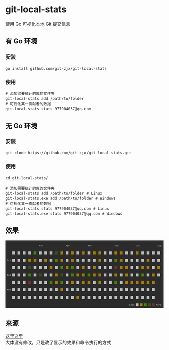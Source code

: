 # git-local-stats

使用 Go 可视化本地 Git 提交信息

## 有 Go 环境
### 安装
```shell
go install github.com/git-zjx/git-local-stats
```
### 使用
```shell
# 添加需要统计的库的文件夹
git-local-stats add /path/to/folder
# 可视化某一贡献者的数据
git-local-stats stats 977904037@qq.com
```

## 无 Go 环境
### 安装
```shell
git clone https://github.com/git-zjx/git-local-stats.git
```
### 使用
```shell
cd git-local-stats/

# 添加需要统计的库的文件夹
git-local-stats add /path/to/folder # Linux
git-local-stats.exe add /path/to/folder # Windows
# 可视化某一贡献者的数据
git-local-stats stats 977904037@qq.com # Linux
git-local-stats.exe stats 977904037@qq.com # Windows
```

## 效果
![stats](stats.png)

## 来源
[这里这里](https://flaviocopes.com/go-git-contributions/)   
大体没有修改，只是改了显示的效果和命令执行的方式